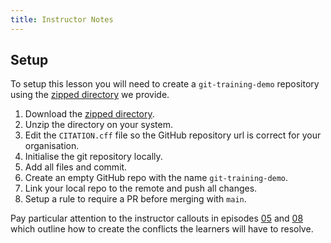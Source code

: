 ```yaml
---
title: Instructor Notes
---
```


## Setup

To setup this lesson you will need
to create a `git-training-demo`
repository using the
[zipped directory](data/git-training-demo.zip)
we provide.

1. Download the [zipped directory](data/git-training-demo.zip).
2. Unzip the directory on your system.
3. Edit the `CITATION.cff` file so the
GitHub repository url is correct for
your organisation.
4. Initialise the git repository locally.
5. Add all files and commit.
6. Create an empty GitHub repo with the
   name `git-training-demo`.
7. Link your local repo to the remote and
   push all changes.
8. Setup a rule to require a PR before
   merging with `main`.

Pay particular attention to the instructor
callouts in episodes [05](../episodes/05-forks.md)
and [08](../episodes/08-rebase.md)
which outline how to create the conflicts
the learners will have to resolve.
